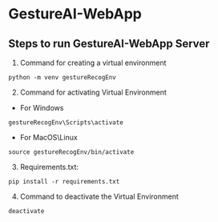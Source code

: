 # GestureAI-WebApp

## Steps to run GestureAI-WebApp Server 

1. Command for creating a virtual environment

```
python -m venv gestureRecogEnv
```

2. Command for activating Virtual Environment

- For Windows

```
gestureRecogEnv\Scripts\activate
```

- For MacOS\Linux
```
source gestureRecogEnv/bin/activate
```

 
3. Requirements.txt:  
```shell
pip install -r requirements.txt
```

4. Command to deactivate the Virtual Environment

```
deactivate
```
